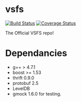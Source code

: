 vsfs
====

[![Build Status](https://travis-ci.org/vsfs/vsfs.png?branch=master)](https://travis-ci.org/vsfs/vsfs)
[![Coverage Status](https://coveralls.io/repos/vsfs/vsfs/badge.png?branch=master)](https://coveralls.io/r/vsfs/vsfs?branch=master)

The Official VSFS repo!

# Dependancies

 - g++ > 4.7.1
 - boost >= 1.53
 - thrift 0.9.0
 - protobuf 2.5
 - LevelDB
 - gmock 1.6.0 for testing.
